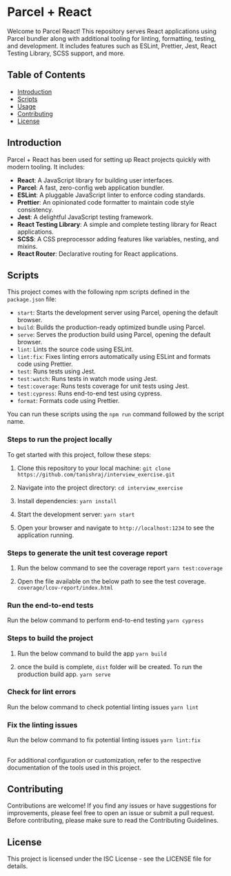 # Parcel + React

Welcome to Parcel React! This repository serves React applications using Parcel bundler along with additional tooling for linting, formatting, testing, and development. It includes features such as ESLint, Prettier, Jest, React Testing Library, SCSS support, and more.

## Table of Contents

- [Introduction](#introduction)
- [Scripts](#scripts)
- [Usage](#usage)
- [Contributing](#contributing)
- [License](#license)

## Introduction

Parcel + React has been used for setting up React projects quickly with modern tooling. It includes:

- **React**: A JavaScript library for building user interfaces.
- **Parcel**: A fast, zero-config web application bundler.
- **ESLint**: A pluggable JavaScript linter to enforce coding standards.
- **Prettier**: An opinionated code formatter to maintain code style consistency.
- **Jest**: A delightful JavaScript testing framework.
- **React Testing Library**: A simple and complete testing library for React applications.
- **SCSS**: A CSS preprocessor adding features like variables, nesting, and mixins.
- **React Router**: Declarative routing for React applications.

## Scripts

This project comes with the following npm scripts defined in the `package.json` file:

- `start`: Starts the development server using Parcel, opening the default browser.
- `build`: Builds the production-ready optimized bundle using Parcel.
- `serve`: Serves the production build using Parcel, opening the default browser.
- `lint`: Lints the source code using ESLint.
- `lint:fix`: Fixes linting errors automatically using ESLint and formats code using Prettier.
- `test`: Runs tests using Jest.
- `test:watch`: Runs tests in watch mode using Jest.
- `test:coverage`: Runs tests coverage for unit tests using Jest.
- `test:cypress`: Runs end-to-end test using cypress.
- `format`: Formats code using Prettier.

You can run these scripts using the `npm run` command followed by the script name.

### Steps to run the project locally

To get started with this project, follow these steps:

1. Clone this repository to your local machine:
`git clone https://github.com/tanishraj/interview_exercise.git`

2. Navigate into the project directory:
`cd interview_exercise`

3. Install dependencies:
`yarn install`

4. Start the development server:
`yarn start`

5. Open your browser and navigate to `http://localhost:1234` to see the application running.

### Steps to generate the unit test coverage report

1. Run the below command to see the coverage report
`yarn test:coverage`

2. Open the file available on the below path to see the test coverage.
`coverage/lcov-report/index.html`


### Run the end-to-end tests
Run the below command to perform end-to-end testing
`yarn cypress`


### Steps to build the project

1. Run the below command to build the app
`yarn build`

2. once the build is complete, `dist` folder will be created. To run the production build app.
`yarn serve`

### Check for lint errors
Run the below command to check potential linting issues
`yarn lint`


### Fix the linting issues
Run the below command to fix potential linting issues
`yarn lint:fix`



##
For additional configuration or customization, refer to the respective documentation of the tools used in this project.

## Contributing
Contributions are welcome! If you find any issues or have suggestions for improvements, please feel free to open an issue or submit a pull request. Before contributing, please make sure to read the Contributing Guidelines.

## License
This project is licensed under the ISC License - see the LICENSE file for details.

